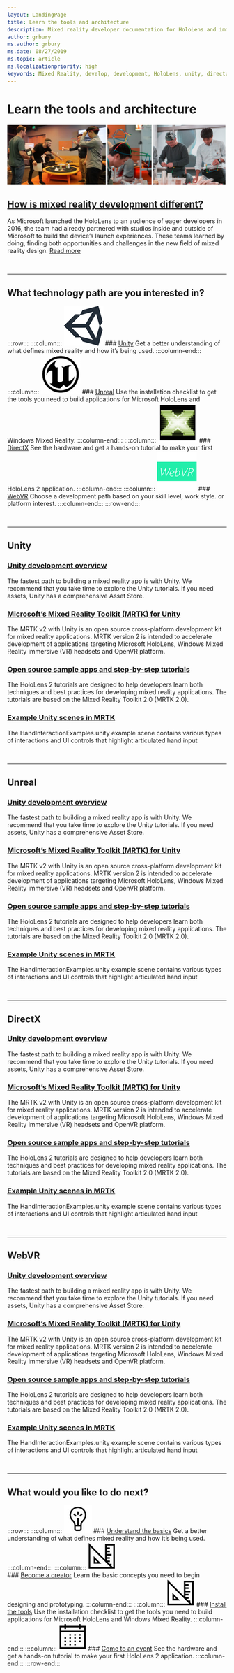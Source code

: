```yaml
---
layout: LandingPage
title: Learn the tools and architecture
description: Mixed reality developer documentation for HoloLens and immersive headsets.
author: grbury
ms.author: grbury
ms.date: 08/27/2019
ms.topic: article
ms.localizationpriority: high
keywords: Mixed Reality, develop, development, HoloLens, unity, directx
---
```


# Learn the tools and architecture


![Teams working with materials in the Mixed Reality Academy](images/Expanding-the-design-process-for-mixed-reality.jpg)

## [How is mixed reality development different?](case-study-expanding-the-design-process-for-mixed-reality.md)

As Microsoft launched the HoloLens to an audience of eager developers in 2016, the team had already partnered with studios inside and outside of Microsoft to build the device’s launch experiences. These teams learned by doing, finding both opportunities and challenges in the new field of mixed reality design. [Read more](case-study-expanding-the-design-process-for-mixed-reality.md)


<br>

---


## What technology path are you interested in? 

:::row:::
    :::column:::
       ![Unity](images/unity_logo.png)
        ### [Unity](unity-development-overview.md)
        Get a better understanding of what defines mixed reality and how it’s being used.
    :::column-end:::
    :::column:::
        ![Unreal](images/Unreal_logo.png)
         ### [Unreal](https://www.unrealengine.com/en-US/blog/unreal-engine-4-support-for-hololens-2-released-in-early-access)
        Use the installation checklist to get the tools you need to build applications for Microsoft HoloLens and Windows Mixed Reality.
    :::column-end:::
    :::column:::
        ![DirectX](images/DirectX_logo.png)
         ### [DirectX](directx-development-overview.md)
        See the hardware and get a hands-on tutorial to make your first HoloLens 2 application.
    :::column-end:::
    :::column:::
        ![WebVR](images/WebVR_logo.png)
         ### [WebVR](using-webvr-in-edge-with-windows-mixed-reality.md)
        Choose a development path based on your skill level, work style. or platform interest.
    :::column-end:::
:::row-end:::


<br>

---

## Unity


### [Unity development overview](unity-development-overview.md)
The fastest path to building a mixed reality app is with Unity. We recommend that you take time to explore the Unity tutorials. If you need assets, Unity has a comprehensive Asset Store. 
<br>

### [Microsoft’s Mixed Reality Toolkit (MRTK) for Unity](mrtk-getting-started.md)
The MRTK v2 with Unity is an open source cross-platform development kit for mixed reality applications. MRTK version 2 is intended to accelerate development of applications targeting Microsoft HoloLens, Windows Mixed Reality immersive (VR) headsets and OpenVR platform.
<br>

### [Open source sample apps and step-by-step tutorials](tutorials.md)
The HoloLens 2 tutorials are designed to help developers learn both techniques and best practices for developing mixed reality applications. The tutorials are based on the Mixed Reality Toolkit 2.0 (MRTK 2.0).
<br>

### [Example Unity scenes in MRTK](https://microsoft.github.io/MixedRealityToolkit-Unity/Documentation/README_HandInteractionExamples.html)
The HandInteractionExamples.unity example scene contains various types of interactions and UI controls that highlight articulated hand input

<br>

---

## Unreal


### [Unity development overview](unity-development-overview.md)

The fastest path to building a mixed reality app is with Unity. We recommend that you take time to explore the Unity tutorials. If you need assets, Unity has a comprehensive Asset Store. 

### [Microsoft’s Mixed Reality Toolkit (MRTK) for Unity](mrtk-getting-started.md)

The MRTK v2 with Unity is an open source cross-platform development kit for mixed reality applications. MRTK version 2 is intended to accelerate development of applications targeting Microsoft HoloLens, Windows Mixed Reality immersive (VR) headsets and OpenVR platform.

### [Open source sample apps and step-by-step tutorials](tutorials.md)

The HoloLens 2 tutorials are designed to help developers learn both techniques and best practices for developing mixed reality applications. The tutorials are based on the Mixed Reality Toolkit 2.0 (MRTK 2.0).

### [Example Unity scenes in MRTK](https://microsoft.github.io/MixedRealityToolkit-Unity/Documentation/README_HandInteractionExamples.html)

The HandInteractionExamples.unity example scene contains various types of interactions and UI controls that highlight articulated hand input

<br>

---

## DirectX


### [Unity development overview](unity-development-overview.md)

The fastest path to building a mixed reality app is with Unity. We recommend that you take time to explore the Unity tutorials. If you need assets, Unity has a comprehensive Asset Store. 

### [Microsoft’s Mixed Reality Toolkit (MRTK) for Unity](mrtk-getting-started.md)

The MRTK v2 with Unity is an open source cross-platform development kit for mixed reality applications. MRTK version 2 is intended to accelerate development of applications targeting Microsoft HoloLens, Windows Mixed Reality immersive (VR) headsets and OpenVR platform.

### [Open source sample apps and step-by-step tutorials](tutorials.md)

The HoloLens 2 tutorials are designed to help developers learn both techniques and best practices for developing mixed reality applications. The tutorials are based on the Mixed Reality Toolkit 2.0 (MRTK 2.0).

### [Example Unity scenes in MRTK](https://microsoft.github.io/MixedRealityToolkit-Unity/Documentation/README_HandInteractionExamples.html)

The HandInteractionExamples.unity example scene contains various types of interactions and UI controls that highlight articulated hand input

<br>

---

## WebVR


### [Unity development overview](unity-development-overview.md)

The fastest path to building a mixed reality app is with Unity. We recommend that you take time to explore the Unity tutorials. If you need assets, Unity has a comprehensive Asset Store. 

### [Microsoft’s Mixed Reality Toolkit (MRTK) for Unity](mrtk-getting-started.md)

The MRTK v2 with Unity is an open source cross-platform development kit for mixed reality applications. MRTK version 2 is intended to accelerate development of applications targeting Microsoft HoloLens, Windows Mixed Reality immersive (VR) headsets and OpenVR platform.

### [Open source sample apps and step-by-step tutorials](tutorials.md)

The HoloLens 2 tutorials are designed to help developers learn both techniques and best practices for developing mixed reality applications. The tutorials are based on the Mixed Reality Toolkit 2.0 (MRTK 2.0).

### [Example Unity scenes in MRTK](https://microsoft.github.io/MixedRealityToolkit-Unity/Documentation/README_HandInteractionExamples.html)

The HandInteractionExamples.unity example scene contains various types of interactions and UI controls that highlight articulated hand input

<br>

---

## What would you like to do next?


:::row:::
    :::column:::
       ![Understand the basics](images/icon-lightbulb.jpg)
        ### [Understand the basics](index.md#understand-the-basics)
        Get a better understanding of what defines mixed reality and how it’s being used.
    :::column-end:::
    :::column:::
        ![Become a creator](images/icon-design.jpg)<br>
         ### [Become a creator](design.md)
        Learn the basic concepts you need to begin designing and prototyping.
    :::column-end:::
    :::column:::
        ![Install the tools](images/icon-design.jpg)
         ### [Install the tools](install-the-tools.md)
        Use the installation checklist to get the tools you need to build applications for Microsoft HoloLens and Windows Mixed Reality.
    :::column-end:::
    :::column:::
        ![Come to an event](images/icon-calendar.jpg)
         ### [Come to an event](sf-academy-events.md)
        See the hardware and get a hands-on tutorial to make your first HoloLens 2 application.
    :::column-end:::
:::row-end:::